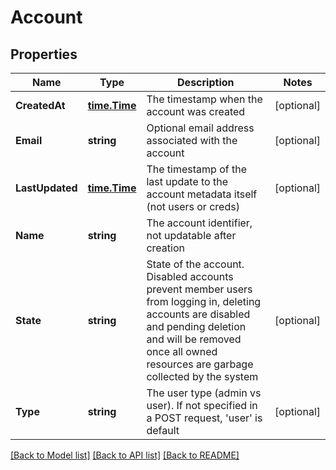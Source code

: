 # Account

## Properties

Name | Type | Description | Notes
------------ | ------------- | ------------- | -------------
**CreatedAt** | [**time.Time**](time.Time.md) | The timestamp when the account was created | [optional] 
**Email** | **string** | Optional email address associated with the account | [optional] 
**LastUpdated** | [**time.Time**](time.Time.md) | The timestamp of the last update to the account metadata itself (not users or creds) | [optional] 
**Name** | **string** | The account identifier, not updatable after creation | 
**State** | **string** | State of the account. Disabled accounts prevent member users from logging in, deleting accounts are disabled and pending deletion and will be removed once all owned resources are garbage collected by the system | [optional] 
**Type** | **string** | The user type (admin vs user). If not specified in a POST request, &#39;user&#39; is default | [optional] 

[[Back to Model list]](../README.md#documentation-for-models) [[Back to API list]](../README.md#documentation-for-api-endpoints) [[Back to README]](../README.md)


